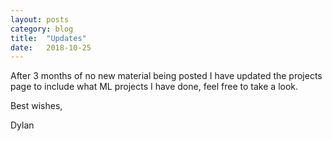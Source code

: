 ```yaml
---
layout: posts
category: blog
title:  "Updates"
date:   2018-10-25
---
```


After 3 months of no new material being posted I have updated the projects page to include what ML projects I have done, feel free to take a look.


Best wishes,

Dylan